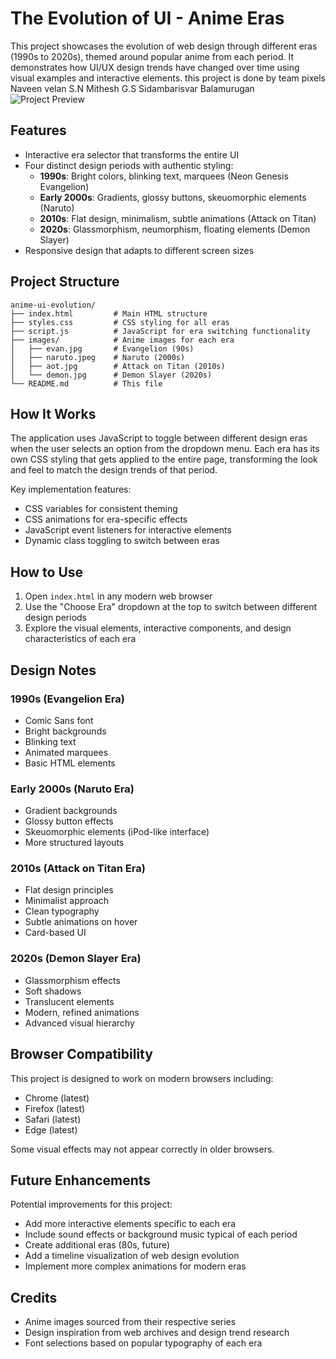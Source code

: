 # The Evolution of UI - Anime Eras

This project showcases the evolution of web design through different eras (1990s to 2020s), themed around popular anime from each period. It demonstrates how UI/UX design trends have changed over time using visual examples and interactive elements.
this project is done by team pixels
Naveen velan S.N
Mithesh G.S
Sidambarisvar Balamurugan 
![Project Preview](https://placeholder.com/800x400)

## Features

- Interactive era selector that transforms the entire UI
- Four distinct design periods with authentic styling:
  - **1990s**: Bright colors, blinking text, marquees (Neon Genesis Evangelion)
  - **Early 2000s**: Gradients, glossy buttons, skeuomorphic elements (Naruto)
  - **2010s**: Flat design, minimalism, subtle animations (Attack on Titan)
  - **2020s**: Glassmorphism, neumorphism, floating elements (Demon Slayer)
- Responsive design that adapts to different screen sizes

## Project Structure

```
anime-ui-evolution/
├── index.html         # Main HTML structure
├── styles.css         # CSS styling for all eras
├── script.js          # JavaScript for era switching functionality
├── images/            # Anime images for each era
│   ├── evan.jpg       # Evangelion (90s)
│   ├── naruto.jpeg    # Naruto (2000s)
│   ├── aot.jpg        # Attack on Titan (2010s)
│   └── demon.jpg      # Demon Slayer (2020s)
└── README.md          # This file
```

## How It Works

The application uses JavaScript to toggle between different design eras when the user selects an option from the dropdown menu. Each era has its own CSS styling that gets applied to the entire page, transforming the look and feel to match the design trends of that period.

Key implementation features:
- CSS variables for consistent theming
- CSS animations for era-specific effects
- JavaScript event listeners for interactive elements
- Dynamic class toggling to switch between eras

## How to Use

1. Open `index.html` in any modern web browser
2. Use the "Choose Era" dropdown at the top to switch between different design periods
3. Explore the visual elements, interactive components, and design characteristics of each era

## Design Notes

### 1990s (Evangelion Era)
- Comic Sans font
- Bright backgrounds
- Blinking text
- Animated marquees
- Basic HTML elements

### Early 2000s (Naruto Era)
- Gradient backgrounds
- Glossy button effects
- Skeuomorphic elements (iPod-like interface)
- More structured layouts

### 2010s (Attack on Titan Era)
- Flat design principles
- Minimalist approach
- Clean typography
- Subtle animations on hover
- Card-based UI

### 2020s (Demon Slayer Era)
- Glassmorphism effects
- Soft shadows
- Translucent elements
- Modern, refined animations
- Advanced visual hierarchy

## Browser Compatibility

This project is designed to work on modern browsers including:
- Chrome (latest)
- Firefox (latest)
- Safari (latest)
- Edge (latest)

Some visual effects may not appear correctly in older browsers.

## Future Enhancements

Potential improvements for this project:
- Add more interactive elements specific to each era
- Include sound effects or background music typical of each period
- Create additional eras (80s, future)
- Add a timeline visualization of web design evolution
- Implement more complex animations for modern eras

## Credits

- Anime images sourced from their respective series
- Design inspiration from web archives and design trend research
- Font selections based on popular typography of each era
